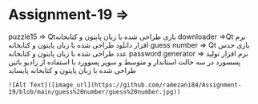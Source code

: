 # Assignment-19 => 
puzzle15 =>  Qtبازی طراحی شده با زبان پایتون و کتابخانه
downloader =>Qt نرم افزار دانلود طراحی شده با زبان پایتون و کتابخانه
guess number => Qt بازی حدس عدد طراحی شده با زبان پایتون و کتابخانه 
password generator => نرم افزار تولید پسسورد در سه حالت استاندار و متوسط و سوپر پسوورد با استفاده از رادیو باتین طراحی شده با زبان پایتون و کتابخانه پایساید

`![Alt Text]([image_url](https://github.com/ramezani84/Assignment-19/blob/main/guess%20number/guess%20number.jpg))`
